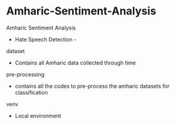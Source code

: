 # Amharic-Sentiment-Analysis

Amharic Sentiment Analysis
- Hate Speech Detection -
 
dataset
- Contains all Amharic data collected through time

pre-processing
- contains all the codes to pre-process the amharic datasets for classification

venv
- Local environment
